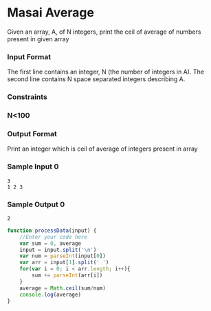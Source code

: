 # Masai Average

Given an array, A, of N integers, print the ceil of average of numbers present in given array

### Input Format

The first line contains an integer, N (the number of integers in A). The second line contains N space separated integers describing A.

### Constraints

### N<100

### Output Format

Print an integer which is ceil of average of integers present in array

### Sample Input 0

```
3
1 2 3
```

### Sample Output 0
```
2
```

```javascript
function processData(input) {
    //Enter your code here
    var sum = 0, average
    input = input.split('\n')
    var num = parseInt(input[0])
    var arr = input[1].split(' ')
    for(var i = 0; i < arr.length; i++){
        sum += parseInt(arr[i])
    }
    average = Math.ceil(sum/num)
    console.log(average)
} 
```


